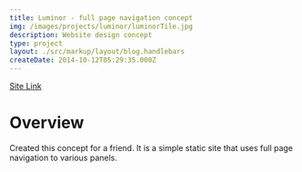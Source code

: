 ```yaml
---
title: Luminor - full page navigation concept
img: /images/projects/luminor/luminorTile.jpg
description: Website design concept 
type: project
layout: ./src/markup/layout/blog.handlebars
createDate: 2014-10-12T05:29:35.000Z
---
```


<div class="button-rack">
<a href="http://grubpal.com/luminor/" target="_blank" class="btn btn-primary"><i class="fi-monitor"></i> Site Link
</a>
</div>

# Overview

Created this concept for a friend. It is a simple static site that uses full page navigation to various panels. 